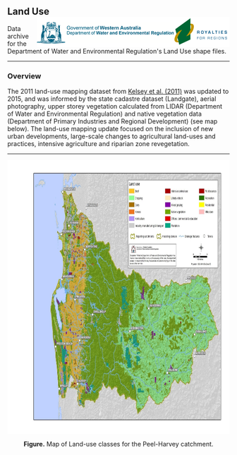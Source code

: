 ## Land Use   <img src="https://github.com/AquaticEcoDynamics/Peel_ARC/blob/master/Images/Logos/dwer.png" align="right">

Data archive for the Department of Water and Environmental Regulation's Land Use shape files.

---
### Overview

The 2011 land-use mapping dataset from [Kelsey et al. (2011)](https://www.wa.gov.au/government/publications/hydrological-and-nutrient-modelling-of-the-peel-harvey-catchment-2011) was updated to 2015, 
and was informed by the state cadastre dataset (Landgate), aerial photography, upper storey vegetation calculated from LIDAR (Department of Water and Environmental Regulation) 
and native vegetation data (Department of Primary Industries and Regional Development) (see map below). The land-use mapping update focused 
on the inclusion of new urban developments, large-scale changes to agricultural land-uses and practices, intensive agriculture 
and riparian zone revegetation.

---

<p align="center">
  <kbd>
    <img src="https://github.com/AquaticEcoDynamics/Peel_ARC/blob/master/Images/landuse2.jpg" width="876.5" height="620.5" align="center">
  </kbd>
</p>


<p align="center">
  <strong>Figure.</strong> Map of Land-use classes for the Peel-Harvey catchment.  
</p>
